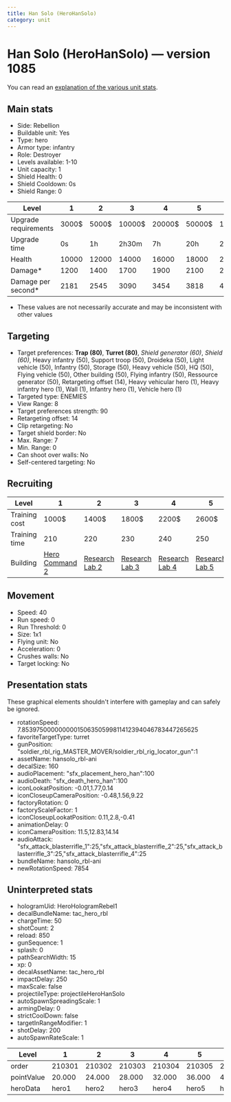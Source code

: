 ```yaml
---
title: Han Solo (HeroHanSolo)
category: unit
---
```


# Han Solo (HeroHanSolo) — version 1085

You can read an [explanation  of the various unit stats](unitexplained.md).

## Main stats

  * Side: Rebellion
  * Buildable unit: Yes
  * Type: hero
  * Armor type: infantry
  * Role: Destroyer
  * Levels available: 1-10
  * Unit capacity: 1
  * Shield Health: 0
  * Shield Cooldown: 0s
  * Shield Range: 0

|Level               |1    |2    |3     |4     |5     |6      |7      |8      |9       |10      |
|--------------------|-----|-----|------|------|------|-------|-------|-------|--------|--------|
|Upgrade requirements|3000$|5000$|10000$|20000$|50000$|135000$|225000$|450000$|1500000$|2500000$|
|Upgrade time        |0s   |1h   |2h30m |7h    |20h   |2d12h  |4d     |6d     |1w1d    |1w5d    |
|Health              |10000|12000|14000 |16000 |18000 |20000  |22000  |24000  |26000   |30000   |
|Damage*             |1200 |1400 |1700  |1900  |2100  |2400   |2700   |2900   |3100    |3600    |
|Damage per second*  |2181 |2545 |3090  |3454  |3818  |4363   |4909   |5272   |5636    |6545    |

* These values are not necessarily accurate and may be inconsistent with other values

## Targeting

  * Target preferences: **Trap (80)**, **Turret (80)**, _Shield generator (60)_, _Shield (60)_, Heavy infantry (50), Support troop (50), Droideka (50), Light vehicle (50), Infantry (50), Storage (50), Heavy vehicle (50), HQ (50), Flying vehicle (50), Other building (50), Flying infantry (50), Ressource generator (50), Retargeting offset (14), Heavy vehicular hero (1), Heavy infantry hero (1), Wall (1), Infantry hero (1), Vehicle hero (1)
  * Targeted type: ENEMIES
  * View Range: 8
  * Target preferences strength: 90
  * Retargeting offset: 14
  * Clip retargeting: No
  * Target shield border: No
  * Max. Range: 7
  * Min. Range: 0
  * Can shoot over walls: No
  * Self-centered targeting: No

## Recruiting

|Level        |1                                          |2                                     |3                                     |4                                     |5                                     |6                                     |7                                     |8                                     |9                                     |10                                     |
|-------------|-------------------------------------------|--------------------------------------|--------------------------------------|--------------------------------------|--------------------------------------|--------------------------------------|--------------------------------------|--------------------------------------|--------------------------------------|---------------------------------------|
|Training cost|1000$                                      |1400$                                 |1800$                                 |2200$                                 |2600$                                 |3000$                                 |3400$                                 |4000$                                 |4200$                                 |4600$                                  |
|Training time|210                                        |220                                   |230                                   |240                                   |250                                   |260                                   |270                                   |560                                   |580                                   |600                                    |
|Building     |[Hero Command 2](rebelTacticalCommand.html)|[Research Lab 2](rebelOffenseLab.html)|[Research Lab 3](rebelOffenseLab.html)|[Research Lab 4](rebelOffenseLab.html)|[Research Lab 5](rebelOffenseLab.html)|[Research Lab 6](rebelOffenseLab.html)|[Research Lab 7](rebelOffenseLab.html)|[Research Lab 8](rebelOffenseLab.html)|[Research Lab 9](rebelOffenseLab.html)|[Research Lab 10](rebelOffenseLab.html)|

## Movement

  * Speed: 40
  * Run speed: 0
  * Run Threshold: 0
  * Size: 1x1
  * Flying unit: No
  * Acceleration: 0
  * Crushes walls: No
  * Target locking: No

## Presentation stats

These graphical elements shouldn't interfere with gameplay and can safely be ignored.

  * rotationSpeed: 7.8539750000000001506350599811412394046783447265625
  * favoriteTargetType: turret
  * gunPosition: "soldier_rbl_rig_MASTER_MOVER/soldier_rbl_rig_locator_gun":1
  * assetName: hansolo_rbl-ani
  * decalSize: 160
  * audioPlacement: "sfx_placement_hero_han":100
  * audioDeath: "sfx_death_hero_han":100
  * iconLookatPosition: -0.01,1.77,0.14
  * iconCloseupCameraPosition: -0.48,1.56,9.22
  * factoryRotation: 0
  * factoryScaleFactor: 1
  * iconCloseupLookatPosition: 0.11,2.8,-0.41
  * animationDelay: 0
  * iconCameraPosition: 11.5,12.83,14.14
  * audioAttack: "sfx_attack_blasterrifle_1":25,"sfx_attack_blasterrifle_2":25,"sfx_attack_blasterrifle_3":25,"sfx_attack_blasterrifle_4":25
  * bundleName: hansolo_rbl-ani
  * newRotationSpeed: 7854

## Uninterpreted stats

  * hologramUid: HeroHologramRebel1
  * decalBundleName: tac_hero_rbl
  * chargeTime: 50
  * shotCount: 2
  * reload: 850
  * gunSequence: 1
  * splash: 0
  * pathSearchWidth: 15
  * xp: 0
  * decalAssetName: tac_hero_rbl
  * impactDelay: 250
  * maxScale: false
  * projectileType: projectileHeroHanSolo
  * autoSpawnSpreadingScale: 1
  * armingDelay: 0
  * strictCoolDown: false
  * targetInRangeModifier: 1
  * shotDelay: 200
  * autoSpawnRateScale: 1

|Level     |1     |2     |3     |4     |5     |6     |7     |8     |9     |10    |
|----------|------|------|------|------|------|------|------|------|------|------|
|order     |210301|210302|210303|210304|210305|210306|210307|210308|210309|210310|
|pointValue|20.000|24.000|28.000|32.000|36.000|40.000|44.000|48.000|52.000|60.000|
|heroData  |hero1 |hero2 |hero3 |hero4 |hero5 |hero6 |hero7 |hero8 |hero9 |hero10|


